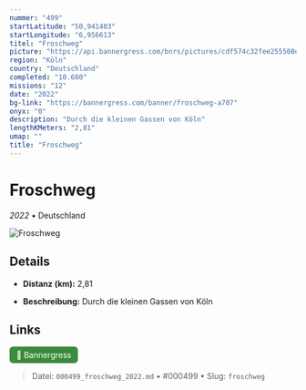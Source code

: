 ```yaml
---
nummer: "499"
startLatitude: "50,941403"
startLongitude: "6,956613"
titel: "Froschweg"
picture: "https://api.bannergress.com/bnrs/pictures/cdf574c32fee255500e271027605b243"
region: "Köln"
country: "Deutschland"
completed: "10.680"
missions: "12"
date: "2022"
bg-link: "https://bannergress.com/banner/froschweg-a707"
onyx: "0"
description: "Durch die kleinen Gassen von Köln"
lengthKMeters: "2,81"
umap: ""
title: "Froschweg"
---
```

# Froschweg

*2022* • Deutschland

![Froschweg](https://api.bannergress.com/bnrs/pictures/cdf574c32fee255500e271027605b243)

## Details
- **Distanz (km):** 2,81



- **Beschreibung:** Durch die kleinen Gassen von Köln


## Links
<div style="margin-top: 0.5em;">
<a href="https://bannergress.com/banner/froschweg-a707" target="_blank" style="display:inline-block;margin-right:8px;padding:6px 12px;background-color:#3c8b3c;color:white;text-decoration:none;border-radius:6px;">🔗 Bannergress</a>

</div>


> Datei: `000499_froschweg_2022.md` • #000499 • Slug: `froschweg`

